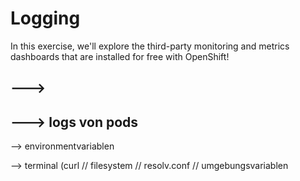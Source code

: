 # Logging

In this exercise, we'll explore the third-party monitoring and metrics dashboards that are installed for free with OpenShift!

## ---&gt; 

## ---&gt; logs von pods

--&gt; environmentvariablen

--&gt; terminal \(curl // filesystem // resolv.conf // umgebungsvariablen

